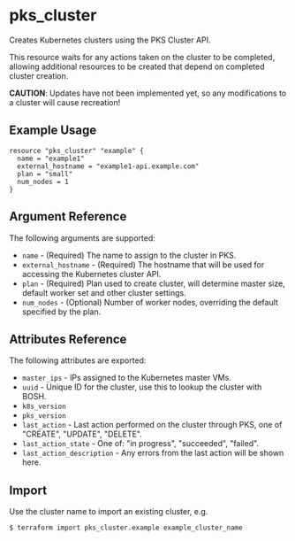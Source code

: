 # pks_cluster

Creates Kubernetes clusters using the PKS Cluster API. 

This resource waits for any actions taken on the cluster to be completed, allowing additional resources to be created that depend on completed cluster creation.

__CAUTION__: Updates have not been implemented yet, so any modifications to a cluster will cause recreation!

## Example Usage

```hcl
resource "pks_cluster" "example" {
  name = "example1"
  external_hostname = "example1-api.example.com"
  plan = "small"
  num_nodes = 1
}
```

## Argument Reference

The following arguments are supported:

* `name` - (Required) The name to assign to the cluster in PKS.
* `external_hostname` - (Required) The hostname that will be used for accessing the Kubernetes cluster API.
* `plan` - (Required) Plan used to create cluster, will determine master size, default worker set and other cluster settings.
* `num_nodes` - (Optional) Number of worker nodes, overriding the default specified by the plan.

## Attributes Reference

The following attributes are exported:

* `master_ips` - IPs assigned to the Kubernetes master VMs.
* `uuid` - Unique ID for the cluster, use this to lookup the cluster with BOSH.
* `k8s_version`
* `pks_version`
* `last_action` - Last action performed on the cluster through PKS, one of "CREATE", "UPDATE", "DELETE".
* `last_action_state` - One of: "in progress", "succeeded", "failed".
* `last_action_description` - Any errors from the last action will be shown here.

## Import

Use the cluster name to import an existing cluster, e.g.

```
$ terraform import pks_cluster.example example_cluster_name
```